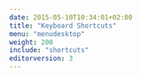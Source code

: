 ```yaml
---
date: 2015-05-10T10:34:01+02:00
title: "Keyboard Shortcuts"
menu: "menudesktop"
weight: 200
include: "shortcuts"
editorversion: 3
---
```


